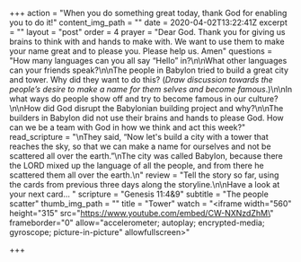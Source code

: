 +++
action = "When you do something great today, thank God for enabling you to do it!"
content_img_path = ""
date = 2020-04-02T13:22:41Z
excerpt = ""
layout = "post"
order = 4
prayer = "Dear God. Thank you for giving us brains to think with and hands to make with. We want to use them to make your name great and to please you. Please help us. Amen"
questions = "How many languages can you all say “Hello” in?\n\nWhat other languages can your friends speak?\n\nThe people in Babylon tried to build a great city and tower. Why did they want to do this?  (_Draw discussion towards the people’s desire to make a name for them selves and become famous_.)\n\nIn what ways do people show off and try to become famous in our culture?\n\nHow did God disrupt the Babylonian building project and why?\n\nThe builders in Babylon did not use their brains and hands to please God.  How can we be a team with God in how we think and act this week?"
read_scripture = "\nThey said, “Now let's build a city with a tower that reaches the sky, so that we can make a name for ourselves and not be scattered all over the earth.”\nThe city was called Babylon, because there the LORD mixed up the language of all the people, and from there he scattered them all over the earth.\n"
review = "Tell the story so far, using the cards from previous three days along the storyline.\n\nHave a look at your next card... "
scripture = "Genesis 11:4&9"
subtitle = "The people scatter"
thumb_img_path = ""
title = "Tower"
watch = "<iframe width=\"560\" height=\"315\" src=\"https://www.youtube.com/embed/CW-NXNzdZhM\" frameborder=\"0\" allow=\"accelerometer; autoplay; encrypted-media; gyroscope; picture-in-picture\" allowfullscreen></iframe>"

+++
